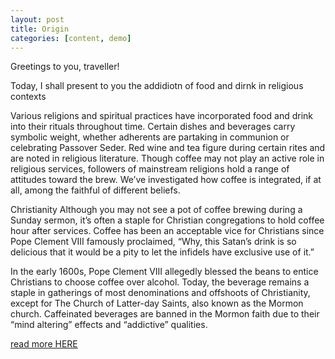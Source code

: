 ```yaml
---
layout: post
title: Origin
categories: [content, demo]
---
```

Greetings to you, traveller!

Today, I shall present to you the addidiotn of food and dirnk in religious contexts

Various religions and spiritual practices have incorporated food and drink into their rituals throughout time. Certain dishes and beverages carry symbolic weight, whether adherents are partaking in communion or celebrating Passover Seder. Red wine and tea figure during certain rites and are noted in religious literature. Though coffee may not play an active role in religious services, followers of mainstream religions hold a range of attitudes toward the brew. We’ve investigated how coffee is integrated, if at all, among the faithful of different beliefs.

Christianity
Although you may not see a pot of coffee brewing during a Sunday sermon, it’s often a staple for Christian congregations to hold coffee hour after services. Coffee has been an acceptable vice for Christians since Pope Clement VIII famously proclaimed, “Why, this Satan’s drink is so delicious that it would be a pity to let the infidels have exclusive use of it.”

In the early 1600s, Pope Clement VIII allegedly blessed the beans to entice Christians to choose coffee over alcohol. Today, the beverage remains a staple in gatherings of most denominations and offshoots of Christianity, except for The Church of Latter-day Saints, also known as the Mormon church. Caffeinated beverages are banned in the Mormon faith due to their “mind altering” effects and “addictive” qualities.

[read more HERE](https://www.coffeeordie.com/how-religions-view-coffee)
